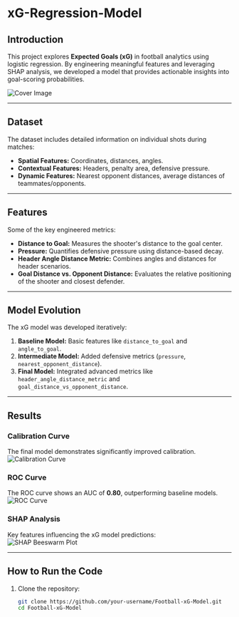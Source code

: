 # xG-Regression-Model


## Introduction
This project explores **Expected Goals (xG)** in football analytics using logistic regression. By engineering meaningful features and leveraging SHAP analysis, we developed a model that provides actionable insights into goal-scoring probabilities.

![Cover Image](images/cover_image.png)

---

## Dataset
The dataset includes detailed information on individual shots during matches:
- **Spatial Features:** Coordinates, distances, angles.
- **Contextual Features:** Headers, penalty area, defensive pressure.
- **Dynamic Features:** Nearest opponent distances, average distances of teammates/opponents.

---

## Features
Some of the key engineered metrics:
- **Distance to Goal:** Measures the shooter's distance to the goal center.
- **Pressure:** Quantifies defensive pressure using distance-based decay.
- **Header Angle Distance Metric:** Combines angles and distances for header scenarios.
- **Goal Distance vs. Opponent Distance:** Evaluates the relative positioning of the shooter and closest defender.

---

## Model Evolution
The xG model was developed iteratively:
1. **Baseline Model:** Basic features like `distance_to_goal` and `angle_to_goal`.
2. **Intermediate Model:** Added defensive metrics (`pressure`, `nearest_opponent_distance`).
3. **Final Model:** Integrated advanced metrics like `header_angle_distance_metric` and `goal_distance_vs_opponent_distance`.

---

## Results
### Calibration Curve
The final model demonstrates significantly improved calibration.  
![Calibration Curve](images/calibration_curve.png)

### ROC Curve
The ROC curve shows an AUC of **0.80**, outperforming baseline models.  
![ROC Curve](images/roc_curve.png)

### SHAP Analysis
Key features influencing the xG model predictions:  
![SHAP Beeswarm Plot](images/shap_beeswarm.png)

---

## How to Run the Code
1. Clone the repository:
   ```bash
   git clone https://github.com/your-username/Football-xG-Model.git
   cd Football-xG-Model
